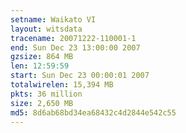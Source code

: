 ```yaml
---
setname: Waikato VI
layout: witsdata
tracename: 20071222-110001-1
end: Sun Dec 23 13:00:00 2007
gzsize: 864 MB
len: 12:59:59
start: Sun Dec 23 00:00:01 2007
totalwirelen: 15,394 MB
pkts: 36 million
size: 2,650 MB
md5: 8d6ab68bd34ea68432c4d2844e542c55
---
```

